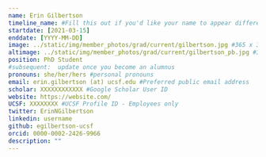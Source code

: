 ```yaml
---
name: Erin Gilbertson
timeline_name: #Fill this out if you'd like your name to appear differently on the Timeline.
startdate: [2021-03-15]
enddate: [YYYY-MM-DD]
image: ../static/img/member_photos/grad/current/gilbertson.jpg #365 x 365 pixels, 72 dpi
altimage: ../static/img/member_photos/grad/current/gilbertson_pb.jpg #365 x 365 pixels, 72 dpi
position: PhD Student
#subsequent:  update once you become an alumnus
pronouns: she/her/hers #personal pronouns
email: erin.gilbertson (at) ucsf.edu #Preferred public email address
scholar: XXXXXXXXXXXX #Google Scholar User ID
website: https://website.com/
UCSF: XXXXXXXX #UCSF Profile ID - Employees only
twitter: ErinNGilbertson
linkedin: username
github: egilbertson-ucsf
orcid: 0000-0002-2426-9966
description: ""
---
```

